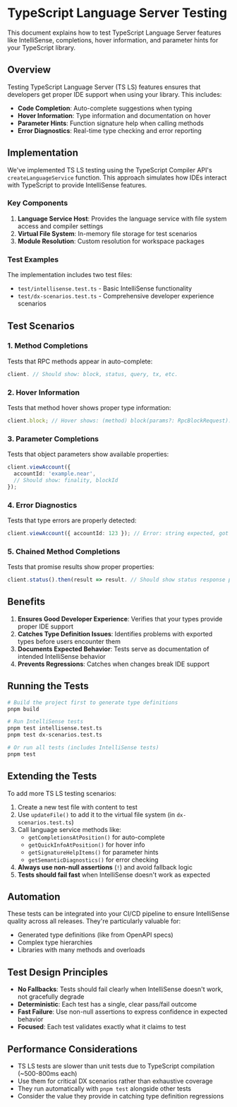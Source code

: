 # TypeScript Language Server Testing

This document explains how to test TypeScript Language Server features like IntelliSense, completions, hover information, and parameter hints for your TypeScript library.

## Overview

Testing TypeScript Language Server (TS LS) features ensures that developers get proper IDE support when using your library. This includes:

- **Code Completion**: Auto-complete suggestions when typing
- **Hover Information**: Type information and documentation on hover
- **Parameter Hints**: Function signature help when calling methods
- **Error Diagnostics**: Real-time type checking and error reporting

## Implementation

We've implemented TS LS testing using the TypeScript Compiler API's `createLanguageService` function. This approach simulates how IDEs interact with TypeScript to provide IntelliSense features.

### Key Components

1. **Language Service Host**: Provides the language service with file system access and compiler settings
2. **Virtual File System**: In-memory file storage for test scenarios
3. **Module Resolution**: Custom resolution for workspace packages

### Test Examples

The implementation includes two test files:

- `test/intellisense.test.ts` - Basic IntelliSense functionality
- `test/dx-scenarios.test.ts` - Comprehensive developer experience scenarios

## Test Scenarios

### 1. Method Completions

Tests that RPC methods appear in auto-complete:

```typescript
client. // Should show: block, status, query, tx, etc.
```

### 2. Hover Information

Tests that method hover shows proper type information:

```typescript
client.block; // Hover shows: (method) block(params?: RpcBlockRequest): Promise<RpcBlockResponse>
```

### 3. Parameter Completions

Tests that object parameters show available properties:

```typescript
client.viewAccount({
  accountId: 'example.near',
  // Should show: finality, blockId
});
```

### 4. Error Diagnostics

Tests that type errors are properly detected:

```typescript
client.viewAccount({ accountId: 123 }); // Error: string expected, got number
```

### 5. Chained Method Completions

Tests that promise results show proper properties:

```typescript
client.status().then(result => result. // Should show status response properties
```

## Benefits

1. **Ensures Good Developer Experience**: Verifies that your types provide proper IDE support
2. **Catches Type Definition Issues**: Identifies problems with exported types before users encounter them
3. **Documents Expected Behavior**: Tests serve as documentation of intended IntelliSense behavior
4. **Prevents Regressions**: Catches when changes break IDE support

## Running the Tests

```bash
# Build the project first to generate type definitions
pnpm build

# Run IntelliSense tests
pnpm test intellisense.test.ts
pnpm test dx-scenarios.test.ts

# Or run all tests (includes IntelliSense tests)
pnpm test
```

## Extending the Tests

To add more TS LS testing scenarios:

1. Create a new test file with content to test
2. Use `updateFile()` to add it to the virtual file system (in `dx-scenarios.test.ts`)
3. Call language service methods like:
   - `getCompletionsAtPosition()` for auto-complete
   - `getQuickInfoAtPosition()` for hover info
   - `getSignatureHelpItems()` for parameter hints
   - `getSemanticDiagnostics()` for error checking
4. **Always use non-null assertions** (`!`) and avoid fallback logic
5. **Tests should fail fast** when IntelliSense doesn't work as expected

## Automation

These tests can be integrated into your CI/CD pipeline to ensure IntelliSense quality across all releases. They're particularly valuable for:

- Generated type definitions (like from OpenAPI specs)
- Complex type hierarchies
- Libraries with many methods and overloads

## Test Design Principles

- **No Fallbacks**: Tests should fail clearly when IntelliSense doesn't work, not gracefully degrade
- **Deterministic**: Each test has a single, clear pass/fail outcome
- **Fast Failure**: Use non-null assertions to express confidence in expected behavior
- **Focused**: Each test validates exactly what it claims to test

## Performance Considerations

- TS LS tests are slower than unit tests due to TypeScript compilation (~500-800ms each)
- Use them for critical DX scenarios rather than exhaustive coverage
- They run automatically with `pnpm test` alongside other tests
- Consider the value they provide in catching type definition regressions
